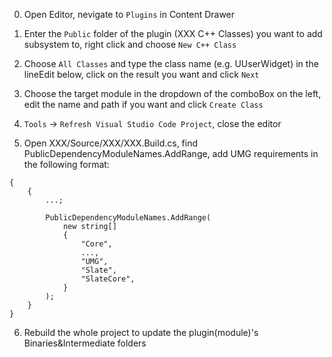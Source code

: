 0. Open Editor, nevigate to `Plugins` in Content Drawer

1. Enter the `Public` folder of the plugin (XXX C++ Classes) you want to add subsystem to, right click and choose `New C++ Class`

2. Choose `All Classes` and type the class name (e.g. UUserWidget) in the lineEdit below, click on the result you want and click `Next`

3. Choose the target module in the dropdown of the comboBox on the left, edit the name and path if you want and click `Create Class`

4. `Tools` -> `Refresh Visual Studio Code Project`, close the editor

5. Open XXX/Source/XXX/XXX.Build.cs, find PublicDependencyModuleNames.AddRange, add UMG requirements in the following format:
```
{
    {
        ...;

		PublicDependencyModuleNames.AddRange(
			new string[]
			{
				"Core",
                ...,
				"UMG",
				"Slate",
				"SlateCore",
			}
		);
	}
}
```

6. Rebuild the whole project to update the plugin(module)'s Binaries&Intermediate folders